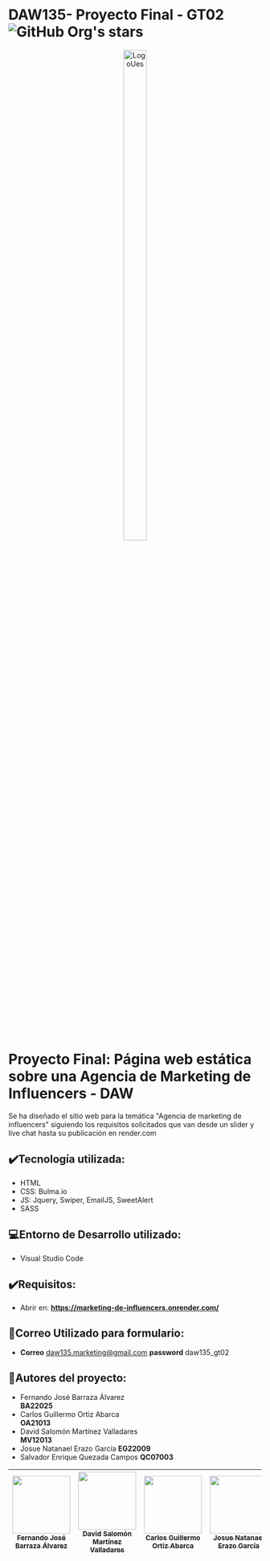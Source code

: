 # DAW135- Proyecto Final - GT02 ![GitHub Org's stars](https://img.shields.io/github/stars/MinunGR?style=social)
<p align="center">
  <img src="https://upload.wikimedia.org/wikipedia/commons/thumb/f/fa/Escudo_de_la_Universidad_de_El_Salvador.svg/1200px-Escudo_de_la_Universidad_de_El_Salvador.svg.png" alt="LogoUes" width="30%" height="50%">
</p>

# Proyecto Final:  Página web estática sobre una Agencia de Marketing de Influencers - DAW
Se ha diseñado el sitio web para la temática "Agencia de marketing de influencers" siguiendo los requisitos solicitados que van desde un slider  y live chat hasta su publicación en render.com

## :heavy_check_mark:Tecnología utilizada:
- HTML
- CSS: Bulma.io
- JS: Jquery, Swiper, EmailJS, SweetAlert
- SASS

## :computer:Entorno de Desarrollo utilizado:
- Visual Studio Code

## :heavy_check_mark:Requisitos:
- Abrir en: **https://marketing-de-influencers.onrender.com/**

## :speech_balloon:Correo Utilizado para formulario:
- **Correo** daw135.marketing@gmail.com
  **password** daw135_gt02

## :busts_in_silhouette:Autores del proyecto:
- Fernando José Barraza Álvarez  
  **BA22025**
- Carlos Guillermo Ortiz Abarca  
  **OA21013**
- David Salomón Martínez Valladares  
  **MV12013**
- Josue Natanael Erazo García
  **EG22009**
- Salvador Enrique Quezada Campos
  **QC07003**

  
| [<img src="https://avatars.githubusercontent.com/u/61745150?v=4" width=115><br><sub>Fernando José Barraza Álvarez</sub>](https://github.com/MinunGR) | [<img src="https://avatars.githubusercontent.com/u/57274941?v=4" width=115><br><sub>David Salomón Martínez Valladares</sub>](https://github.com/DavidSalomonDev) | [<img src="https://avatars.githubusercontent.com/u/145523801?v=4" width=115><br><sub>Carlos Guillermo Ortiz Abarca</sub>](https://github.com/Carlos-Otz)| [<img src="https://avatars.githubusercontent.com/u/72239850?v=4" width=115><br><sub>Josue Natanael Erazo García</sub>](https://github.com/josueerazo) | [<img src="https://avatars.githubusercontent.com/u/135405797?v=4" width=115><br><sub>Salvador Enrique Quezada Campos</sub>](https://github.com/kike688)
| :---: | :---: | :---: | :---: | :---: 
